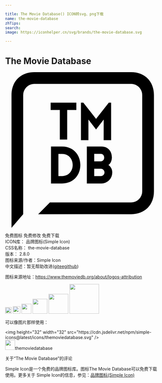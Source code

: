 ```yaml
---

title: The Movie Database() ICON转svg、png下载
name: the-movie-database
zhTips: 
search: 
image: https://iconhelper.cn/svg/brands/the-movie-database.svg

---
```


# The Movie Database  <small style="font-size: 60%;font-weight: 100"></small>

<div id="svg" class="svg-wrap">
<svg role="img" xmlns="http://www.w3.org/2000/svg" viewBox="0 0 24 24"><title>The Movie Database icon</title><path d="M19.491 21.899c2.106 0 3.531-1.424 3.531-3.531V3.531C23.022 1.425 21.598 0 19.491 0H4.509C2.403 0 .978 1.424.978 3.531V24l1.809-2.101V3.531a1.721 1.721 0 0 1 1.719-1.719h14.982c.949.002 1.718.77 1.719 1.719v14.837a1.721 1.721 0 0 1-1.719 1.719H6.92l-1.81 1.812-.011-.014zM8.787 11.466H7.09v5.698h1.697c3.793 0 3.793-5.698 0-5.698zm0 4.559h-.551v-3.419h.551c2.215 0 2.215 3.418 0 3.418zM8.456 10.389h1.139V5.83h1.418V4.699H7.037V5.83h1.419v4.559zM14.063 7.201l-1.971-2.502h-.366v5.785h1.156v-3.18l1.182 1.531 1.183-1.531-.008 3.18h1.156V4.699h-.36l-1.971 2.502zM15.983 14.315c.358-.247.51-.689.526-1.124.023-1.004-.606-1.729-1.617-1.729h-2.255v5.706h2.255a1.695 1.695 0 0 0 1.681-1.694v-.02-.008c0-.466-.231-.878-.585-1.127l-.004-.003zm-2.204-1.714h1.013c.327 0 .526.255.526.573a.533.533 0 0 1-.526.574h-1.013V12.6zm1.013 3.427h-1.013v-1.139h1.027c.309 0 .559.25.559.559v.014a.566.566 0 0 1-.566.566h-.001z"/></svg>
</div>
<detail full-name='the-movie-database'></detail>

<div class="detail-page">
<p>
<span><span class="badge-success badge">免费图标</span> <span class="badge-success badge">免费修改</span>  <span class="badge-success badge">免费下载</span> </span>
<br/>
<span>
ICON库：
<span class="badge-secondary badge">品牌图标(Simple Icon)</span> 
</span>
<br/>
<span>
CSS名称：
<span class="badge-secondary badge">the-movie-database</span> 
</span>

<br/>
<span>
版本：
<span class="badge-secondary badge">2.8.0</span> 
</span>
<br/>
<span>图标来源/作者：<span class="badge-light badge">Simple Icon</span></span> 
<br/>
<span class="zh-detail">中文描述：暂无<span class="help-link"><span>帮助改进</span>(<a href="https://gitee.com/liuwave/icon-helper/edit/master/json/brands/the-movie-database.json" target="_blank" rel="noopener noreferrer">gitee</a><a href="https://github.com/liuwave/icon-helper/edit/master/json/brands/the-movie-database.json" target="_blank" rel="noopener noreferrer">github</a></span>)</span><br/>
</p>
</div><div class="description description alert alert-light"><p>图标来源地址：<a href="https://www.themoviedb.org/about/logos-attribution" target="_blank" rel="noopener noreferrer">https://www.themoviedb.org/about/logos-attribution</a></p></div>
<div class="alert alert-dark">
<img height="21" width="21" src="https://cdn.jsdelivr.net/npm/simple-icons@latest/icons/themoviedatabase.svg" />
<img height="24" width="24" src="https://cdn.jsdelivr.net/npm/simple-icons@latest/icons/themoviedatabase.svg" />
<img height="32" width="32" src="https://cdn.jsdelivr.net/npm/simple-icons@latest/icons/themoviedatabase.svg" />
<img height="48" width="48" src="https://cdn.jsdelivr.net/npm/simple-icons@latest/icons/themoviedatabase.svg" />
<img height="64" width="64" src="https://cdn.jsdelivr.net/npm/simple-icons@latest/icons/themoviedatabase.svg" />
<img height="96" width="96" src="https://cdn.jsdelivr.net/npm/simple-icons@latest/icons/themoviedatabase.svg" />

</div>
<div>
  <p>可以像图片那样使用：    
  </p>
  <div class="alert alert-primary" style="font-size: 14px">
    &lt;img height="32" width="32" src="https://cdn.jsdelivr.net/npm/simple-icons@latest/icons/themoviedatabase.svg" /&gt;
    <copy-btn content='<img height="32" width="32" src="https://cdn.jsdelivr.net/npm/simple-icons@latest/icons/themoviedatabase.svg" />'></copy-btn>
  </div>
  <div class="alert alert-secondary">
    <img height="32" width="32" src="https://cdn.jsdelivr.net/npm/simple-icons@latest/icons/themoviedatabase.svg" />themoviedatabase
    <copy-btn content="themoviedatabase" btn-title="复制图标名称"></copy-btn>
  </div>
</div>

<Vssue title="关于“The Movie Database”的评论" >关于“The Movie Database”的评论</Vssue>


<div><p>Simple Icon是一个免费的品牌图标库。图标The Movie Database可以免费下载使用。更多关于  Simple Icon的信息，参见：<a target="_blank" href="https://iconhelper.cn/brands.html">品牌图标(Simple Icon)</a>
</p></div>
